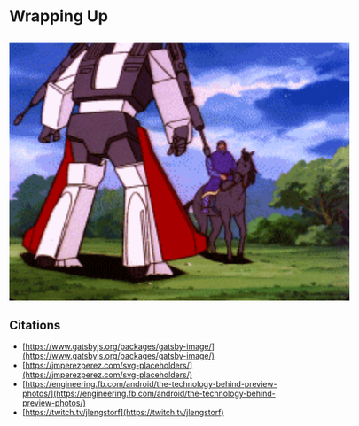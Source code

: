 # Wrapping Up

##

![](./assets/headbutt-a-horse.gif)

## Citations

- [https://www.gatsbyjs.org/packages/gatsby-image/](https://www.gatsbyjs.org/packages/gatsby-image/)
- [https://jmperezperez.com/svg-placeholders/](https://jmperezperez.com/svg-placeholders/)
- [https://engineering.fb.com/android/the-technology-behind-preview-photos/](https://engineering.fb.com/android/the-technology-behind-preview-photos/)
- [https://twitch.tv/jlengstorf](https://twitch.tv/jlengstorf)

<style>
  code {
    background: white;
  }

  .reveal blockquote {
    text-align: left;
    background: white;
  }

  .reveal blockquote code {
    background: #DDD;
  }

  img {
    min-width: 64vw;
    height: auto;
  }
</style>
